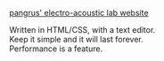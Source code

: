 [pangrus' electro-acoustic lab website](http://www.peal.space)

Written in HTML/CSS, with a text editor.    
Keep it simple and it will last forever.    
Performance is a feature.
